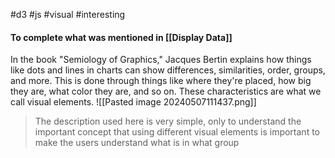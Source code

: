 #d3 #js #visual #interesting
#### To complete what was mentioned in [[Display Data]]
  
In the book "Semiology of Graphics," Jacques Bertin explains how things like dots and lines in charts can show differences, similarities, order, groups, and more. This is done through things like where they're placed, how big they are, what color they are, and so on. These characteristics are what we call visual elements.
![[Pasted image 20240507111437.png]]
> The description used here is very simple, only to understand the important concept that using different visual elements is important to make the users understand what is in what group 
